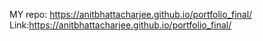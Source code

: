 MY repo: https://anitbhattacharjee.github.io/portfolio_final/
Link:https://anitbhattacharjee.github.io/portfolio_final/
